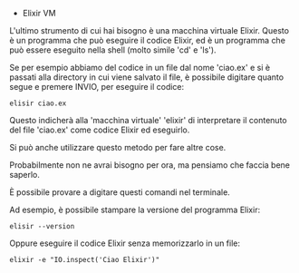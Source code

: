 - Elixir VM 

L'ultimo strumento di cui hai bisogno è una macchina virtuale Elixir. Questo è un programma che può eseguire il codice Elixir, 
ed è un programma che può essere eseguito nella shell (molto simile 'cd' e 'ls').

Se per esempio abbiamo del codice in un file dal nome 'ciao.ex' e si è passati alla directory in cui viene salvato il file, 
è possibile digitare quanto segue e premere INVIO, per eseguire il codice:

```
elisir ciao.ex
```

Questo indicherà alla 'macchina virtuale' 'elixir' di interpretare il contenuto del file 'ciao.ex' come codice Elixir ed eseguirlo.

Si può anche utilizzare questo metodo per fare altre cose. 

Probabilmente non ne avrai bisogno per ora, ma pensiamo che faccia bene saperlo. 

È possibile provare a digitare questi comandi nel terminale.

Ad esempio, è possibile stampare la versione del programma Elixir:

```
elisir --version
```

Oppure eseguire il codice Elixir senza memorizzarlo in un file:

```
elixir -e "IO.inspect('Ciao Elixir')"
```
